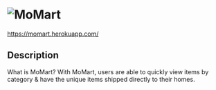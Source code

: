 # ![MoMart](/public/assets/Logo.png)

https://momart.herokuapp.com/

## Description 

What is MoMart?
With MoMart, users are able to quickly view items by category & have the unique items shipped directly to their homes.

